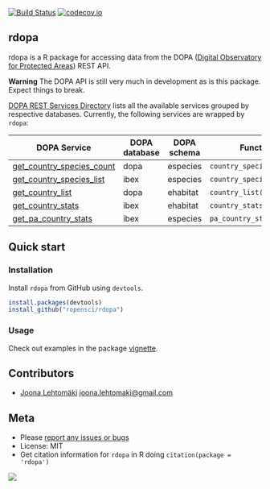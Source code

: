 [![Build Status](https://api.travis-ci.org/ropensci/rdopa.svg?branch=master)](https://travis-ci.org/ropensci/rdopa)
[![codecov.io](https://codecov.io/github/ropensci/rdopa/coverage.svg?branch=master)](https://codecov.io/github/ropensci/rdopa?branch=master)

## rdopa

rdopa is a R package for accessing data from the DOPA ([Digital Observatory for Protected Areas](http://dopa.jrc.ec.europa.eu/)) REST API.

**Warning** The DOPA API is still very much in development as is this package. Expect things to break.

[DOPA REST Services Directory](http://dopa-services.jrc.ec.europa.eu/services/) lists all the available services grouped by respective databases. Currently, the following services are wrapped by `rdopa`:

| DOPA Service        | DOPA database | DOPA schema                           | Function                           |
|------------------------------------|-----|-------------------------------|------------------------------------|
| [get_country_species_count](http://dopa-services.jrc.ec.europa.eu/services/dopa/especies/get_country_species_count) | dopa | especies | `country_species_count()` |
| [get_country_species_list](http://dopa-services.jrc.ec.europa.eu/services/dopa/especies/get_country_species_list)| ibex | especies | `country_species_list()` |
| [get_country_list](http://dopa-services.jrc.ec.europa.eu/services/dopa/ehabitat/get_country_list)| dopa | ehabitat | `country_list()` |
| [get_country_stats](http://dopa-services.jrc.ec.europa.eu/services/ibex/ehabitat/get_country_stats_all)| ibex | ehabitat | `country_stats()` |
| [get_pa_country_stats](http://dopa-services.jrc.ec.europa.eu/services/ibex/ehabitat/get_pa_country_stats) | ibex | especies | `pa_country_stats()` | 

## Quick start

### Installation

Install `rdopa` from GitHub using `devtools`.

```r
install.packages(devtools)
install_github("ropensci/rdopa")
```

### Usage

Check out examples in the package [vignette](https://github.com/jlehtoma/rdopa/blob/master/vignettes/rdopa_vignette.md).

## Contributors

+ [Joona Lehtomäki](https://github.com/jlehtoma) <joona.lehtomaki@gmail.com>

## Meta

* Please [report any issues or bugs](https://github.com/ropensci/rdopa/issues)
* License: MIT
* Get citation information for `rdopa` in R doing `citation(package = 'rdopa')`

[![](http://ropensci.org/public_images/github_footer.png)](http://ropensci.org)
